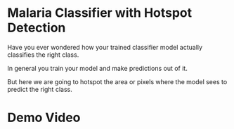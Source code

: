 # Malaria Classifier with Hotspot Detection

Have you ever wondered how your trained classifier model actually classifies the right class.

In general you train your model and make predictions out of it.

But here we are going to hotspot the area or pixels where the model sees to predict the right class.

# Demo Video
